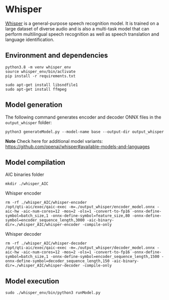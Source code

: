 # Whisper

[Whisper](https://github.com/openai/whisper) is a general-purpose speech recognition model. It is trained on a large dataset of diverse audio and is also a multi-task model that can perform multilingual speech recognition as well as speech translation and language identification.

## Environment and dependencies

```commandline
python3.8 -m venv whisper_env
source whisper_env/bin/activate
pip install -r requirements.txt

sudo apt-get install libsndfile1
sudo apt-get install ffmpeg
```

## Model generation

The following command generates encoder and decoder ONNX files in the `output_whisper` folder:
```commandline
python3 generateModel.py --model-name base --output-dir output_whisper
```

**Note** Check here for additional model variants:<br>
https://github.com/openai/whisper#available-models-and-languages


## Model compilation

AIC binaries folder

```commandline
mkdir ./whisper_AIC
```

Whisper encoder

```commandline
rm -rf ./whisper_AIC/whisper-encoder
/opt/qti-aic/exec/qaic-exec -m=./output_whisper/encoder_model.onnx -aic-hw -aic-num-cores=12 -mos=2 -ols=1 -convert-to-fp16 -onnx-define-symbol=batch_size,1 -onnx-define-symbol=feature_size,80 -onnx-define-symbol=encoder_sequence_length,3000 -aic-binary-dir=./whisper_AIC/whisper-encoder -compile-only
```

Whisper decoder

```commandline
rm -rf ./whisper_AIC/whisper-decoder
/opt/qti-aic/exec/qaic-exec -m=./output_whisper/decoder_model.onnx -aic-hw -aic-num-cores=12 -mos=2 -ols=1 -convert-to-fp16 -onnx-define-symbol=batch_size,1 -onnx-define-symbol=encoder_sequence_length,1500 -onnx-define-symbol=decoder_sequence_length,150 -aic-binary-dir=./whisper_AIC/whisper-decoder -compile-only
```

## Model execution

```commandline
sudo ./whisper_env/bin/python3 runModel.py
```

